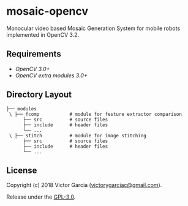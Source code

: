 # mosaic-opencv
Monocular video based Mosaic Generation System for mobile robots implemented in OpenCV 3.2.

## Requirements
- *OpenCV 3.0+*
- *OpenCV extra modules 3.0+*

## Directory Layout

    ├── modules
     \ ├── fcomp           # module for festure extractor comparison
          ├── src          # source files
          ├── include      # header files
          └── ...          
     \ ├── stitch          # module for image stitching
          ├── src          # source files
          ├── include      # header files
          └── ...

## License

Copyright (c) 2018 Victor Garcia (<victorygarciac@gmail.com>).

Release under the [GPL-3.0](LICENSE).
